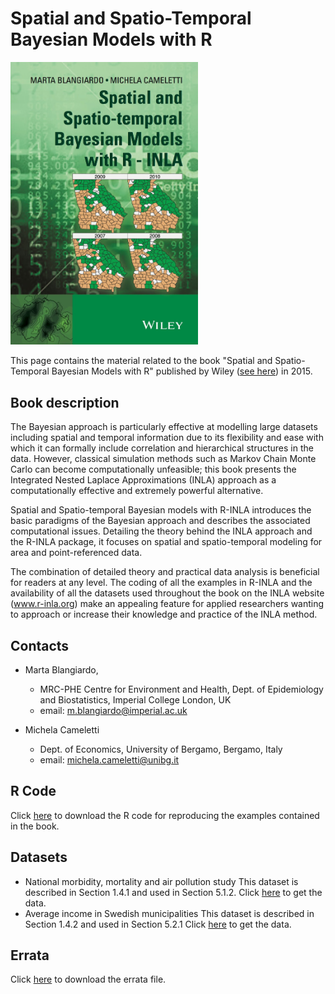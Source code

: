# Spatial and Spatio-Temporal Bayesian Models with R

<img src=cover.jpg width="300">

This page contains the material related to the book "Spatial and Spatio-Temporal Bayesian Models with R" published by Wiley ([see here](https://onlinelibrary.wiley.com/doi/book/10.1002/9781118950203)) in 2015.


## Book description
The Bayesian approach is particularly effective at modelling large datasets including spatial and temporal information due to its flexibility and ease with which it can formally include correlation and hierarchical structures in the data. However, classical simulation methods such as Markov Chain Monte Carlo can become computationally unfeasible; this book presents the Integrated Nested Laplace Approximations (INLA) approach as a computationally effective and extremely powerful alternative.

Spatial and Spatio-temporal Bayesian models with R-INLA introduces the basic paradigms of the Bayesian approach and describes the associated computational issues. Detailing the theory behind the INLA approach and the R-INLA package, it focuses on spatial and spatio-temporal modeling for area and point-referenced data.

The combination of detailed theory and practical data analysis is beneficial for readers at any level. The coding of all the examples in R-INLA and the availability of all the datasets used throughout the book on the INLA website (www.r-inla.org) make an appealing feature for applied researchers wanting to approach or increase their knowledge and practice of the INLA method.

## Contacts
* Marta Blangiardo,
  * MRC-PHE Centre for Environment and Health, Dept. of Epidemiology and Biostatistics, Imperial College London, UK
  * email: m.blangiardo@imperial.ac.uk

* Michela Cameletti
  * Dept. of Economics, University of Bergamo, Bergamo, Italy
  * email: michela.cameletti@unibg.it 

## R Code

Click [here](https://drive.google.com/open?id=1YphthJc6d821jIGOnT2pGm4orp2cOthL&usp=drive_fs) to download the R code for reproducing the examples contained in the book. 

## Datasets

* National morbidity, mortality and air pollution study
This dataset is described in Section 1.4.1 and used in Section 5.1.2. Click [here](https://drive.google.com/open?id=1Yt17udN0XWWZaqreKP8N5TlySYbYcYX5&usp=drive_fs) to get the data.
* Average income in Swedish municipalities
This dataset is described in Section 1.4.2 and used in Section 5.2.1 Click [here](https://drive.google.com/open?id=1Z3hZqmjiQ8F9LAQ9fUd-VGUyT8UlvnVS&usp=drive_fs) to get the data.

## Errata
Click [here](https://drive.google.com/open?id=1Ys83fWwwciaHBeyhJ9MZcw67v4kEZaaI&usp=drive_fs) to download the errata file.


